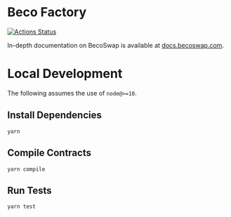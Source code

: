 # Beco Factory

[![Actions Status](https://github.com/becoswap/becoswap-core/workflows/CI/badge.svg)](https://github.com/becoswap/becoswap-core/actions)

In-depth documentation on BecoSwap is available at [docs.becoswap.com](https://docs.becoswap.com/).

# Local Development

The following assumes the use of `node@>=10`.

## Install Dependencies

`yarn`

## Compile Contracts

`yarn compile`

## Run Tests

`yarn test`
